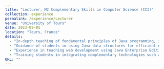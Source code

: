 ```yaml
---
title: "Lecturer, M2 Complementary Skills in Computer Science (CCI)"
collection: experience
permalink: /experience/Lecturer
venue: "University of Tours"
date: 2023-09-01
location: "Tours, France"
details:
  - "In-depth teaching of fundamental principles of Java programming, including the design of general algorithms and basic Java programming."
  - "Guidance of students in using Java data structures for efficient data manipulation and program performance optimization."
  - "Experience in teaching web development using Java Enterprise Edition (JEE) for creating dynamic and interactive web applications."
  - "Training students in integrating complementary technologies such as XML for data manipulation and storage."
URL: ""
---
```

